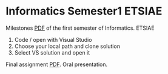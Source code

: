 # Informatics Semester1 ETSIAE
Milestones [PDF](https://github.com/jahrWork/Informatics_S1_ETSIAE/blob/master/doc/Hitos_semanales.pdf) 
of the first semester of Informatics. ETSIAE
1) Code / open with Visual Studio 
2) Choose your local path and clone solution 
3) Select VS solution and open it 

Final assignment [PDF](https://github.com/jahrWork/Informatics_S1_ETSIAE/blob/master/doc/P3_assignment.pdf). Oral presentation.  
